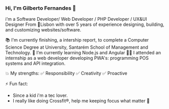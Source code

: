 ### Hi, I'm Gilberto Fernandes 👋

<!--
**devGilberto/devGilberto** is a ✨ _special_ ✨ repository because its `README.md` (this file) appears on your GitHub profile.

Here are some ideas to get you started:

- 🔭 I’m currently working on ...
- 🌱 I’m currently learning ...
- 👯 I’m looking to collaborate on ...
- 🤔 I’m looking for help with ...
- 💬 Ask me about ...
- 📫 How to reach me: ...
- 😄 Pronouns: ...
- ⚡ Fun fact: ...
-->

i'm a Software Developer/ Web Developer / PHP Developer / UX&UI Designer 
From 📍Lisbon with over 5 years of experience designing, building, and customizing websites/software.



📚 I'm currently finishing, a intership report, to complete a Computer Science Degree at University, Santarém School of Management and Technology.
🌱 I’m currently learning Node.js and Angular
👨‍💻 I attended an internship as a web developer developing PWA's: programming POS systems and API integration.

💥 My strengths:
✅ Responsibility
✅ Creativity
✅ Proactive

⚡ Fun fact:
- Since a kid i'm a tec lover.
- I really like doing Crossfit®, help me keeping focus what matter 🎯

[LinkedIn]: https://www.linkedin.com/in/gilbertofernandes19/




